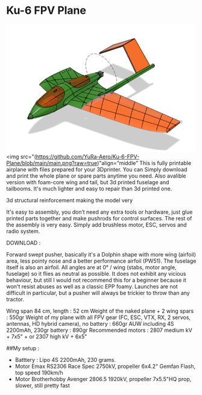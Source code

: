 # Ku-6 FPV Plane
![alt text](https://github.com/YuRa-Aero/Ku-6-FPV-Plane/blob/main/main.png?raw=true)
<img src="(https://github.com/YuRa-Aero/Ku-6-FPV-Plane/blob/main/main.png?raw=true)"align=”middle”
 This is fully printable airplane with files prepared for your 3Dprinter. You can Simply download and print
the whole plane or spare parts anytime you need.
Also avalible version with foam-core wing and tail, but 3d printed fuselage and tailbooms. It's much lighter and easy to repair than 3d printed one.

3d structural reinforcement making the model very

It's easy to assembly, you don’t need any extra tools or hardware, just glue printed
parts together and make pushrods for control surfaces. The rest of the assembly is very
easy. Simply add brushless motor, ESC, servos and radio system. 

DOWNLOAD :

Forward swept pusher, basically it's a Dolphin shape with more wing (airfoil) area, less pointy nose and a better performance airfoil (PW51). The fuselage itself is also an airfoil. All angles are at 0° / wing (stabs, motor angle, fuselage) so it flies as neutral as possible. It does not exhibit any vicious behaviour, but still I would not recommend this for a beginner because it won't resist abuses as well as a classic EPP foamy. Launches are not difficult in particular, but a pusher will always be trickier to throw than any tractor.

Wing span 84 cm, length : 52 cm
Weight of the naked plane + 2 wing spars : 550gr
Weight of my plane with all FPV gear (FC, ESC, VTX, RX, 2 servos, antennas, HD hybrid camera), no battery : 660gr
AUW including 4S 2200mAh, 230gr battery : 890gr
Recommended motors : 2807 medium kV + 7x5" + or 2307 high kV + 6x5"

##My setup :

- Batttery : Lipo 4S 2200mAh, 230 grams.
- Motor Emax RS2306 Race Spec 2750kV, propeller 6x4.2" Gemfan Flash, top speed 190km/h
- Motor Brotherhobby Avenger 2806.5 1920kV, propeller 7x5.5"HQ prop, slower, still pretty fast
